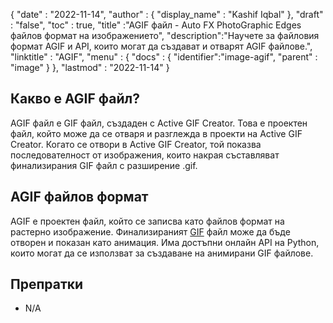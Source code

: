 {
  "date" : "2022-11-14",
  "author" : {
    "display_name" : "Kashif Iqbal"
},
  "draft" : "false",
  "toc" : true,
  "title" :"AGIF файл - Auto FX PhotoGraphic Edges файлов формат на изображението",
  "description":"Научете за файловия формат AGIF и API, които могат да създават и отварят AGIF файлове.",
  "linktitle" : "AGIF",
  "menu" : {
    "docs" : {
      "identifier":"image-agif",
      "parent" : "image"
}
},
  "lastmod" : "2022-11-14"
}

## Какво е AGIF файл?

AGIF файл е GIF файл, създаден с Active GIF Creator. Това е проектен файл, който може да се отваря и разглежда в проекти на Active GIF Creator. Когато се отвори в Active GIF Creator, той показва последователност от изображения, които накрая съставляват финализирания GIF файл с разширение .gif.

## AGIF файлов формат

AGIF е проектен файл, който се записва като файлов формат на растерно изображение. Финализираният [GIF](/bg/image/gif/) файл може да бъде отворен и показан като анимация. Има достъпни онлайн API на Python, които могат да се използват за създаване на анимирани GIF файлове.

## Препратки

* N/A


